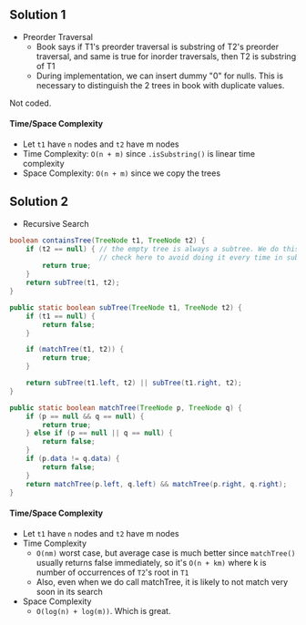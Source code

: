 
## Solution 1

- Preorder Traversal
  - Book says if T1's preorder traversal is substring of T2's preorder traversal, and same is true for inorder traversals, then T2 is substring of T1
  - During implementation, we can insert dummy "0" for nulls. This is necessary to distinguish the 2 trees in book with duplicate values.

Not coded.

#### Time/Space Complexity

- Let `t1` have `n` nodes and `t2` have m nodes
- Time Complexity: `O(n + m)` since `.isSubstring()` is linear time complexity
- Space Complexity: `O(n + m)` since we copy the trees


## Solution 2

- Recursive Search



```java
boolean containsTree(TreeNode t1, TreeNode t2) {
    if (t2 == null) { // the empty tree is always a subtree. We do this
                      // check here to avoid doing it every time in subTree.
        return true;
    }
    return subTree(t1, t2);
}

public static boolean subTree(TreeNode t1, TreeNode t2) {
    if (t1 == null) {
        return false;
    }

    if (matchTree(t1, t2)) {
        return true;
    }

    return subTree(t1.left, t2) || subTree(t1.right, t2);
}

public static boolean matchTree(TreeNode p, TreeNode q) {
    if (p == null && q == null) {
        return true;
    } else if (p == null || q == null) {
        return false;
    }
    if (p.data != q.data) {
        return false;
    }
    return matchTree(p.left, q.left) && matchTree(p.right, q.right);
}
```

#### Time/Space Complexity

- Let `t1` have `n` nodes and `t2` have m nodes
- Time Complexity
  - `O(nm)` worst case, but average case is much better since `matchTree()` usually returns false immediately, so it's `O(n + km)` where k is number of occurrences of `T2`'s root in `T1`
  - Also, even when we do call matchTree, it is likely to not match very soon in its search
- Space Complexity
  - `O(log(n) + log(m))`. Which is great.
